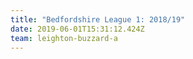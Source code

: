 ```yaml
---
title: "Bedfordshire League 1: 2018/19"
date: 2019-06-01T15:31:12.424Z
team: leighton-buzzard-a
---
```

